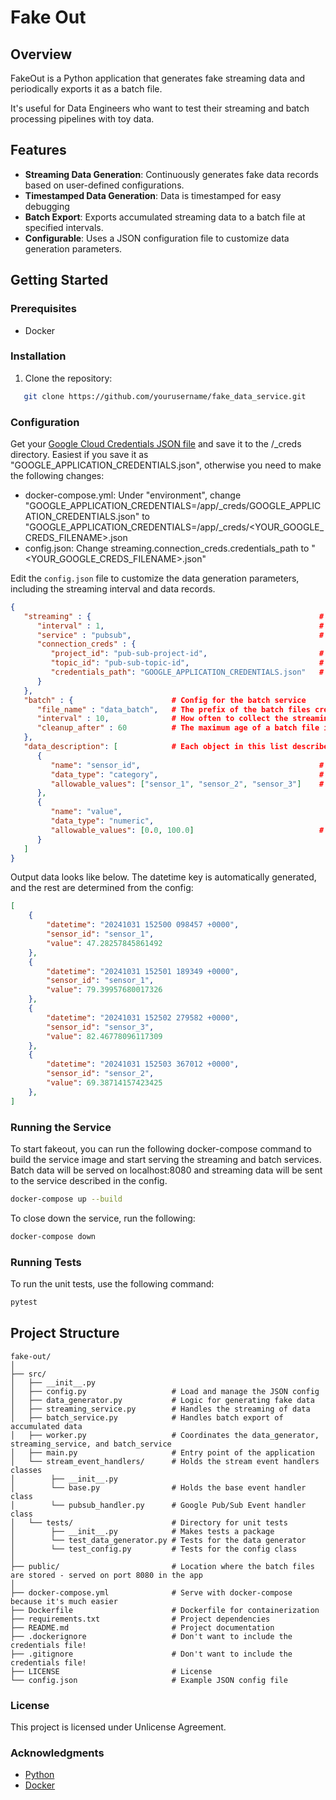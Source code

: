 # Fake Out

## Overview

FakeOut is a Python application that generates fake streaming data and periodically exports it as a batch file. 

It's useful for Data Engineers who want to test their streaming and batch processing pipelines with toy data.


## Features

- **Streaming Data Generation**: Continuously generates fake data records based on user-defined configurations.
- **Timestamped Data Generation**: Data is timestamped for easy debugging
- **Batch Export**: Exports accumulated streaming data to a batch file at specified intervals.
- **Configurable**: Uses a JSON configuration file to customize data generation parameters.

## Getting Started

### Prerequisites

- Docker

### Installation

1. Clone the repository:

```bash
   git clone https://github.com/yourusername/fake_data_service.git
```

### Configuration

Get your [Google Cloud Credentials JSON file](https://www.youtube.com/watch?v=rWcLDax-VmM) and save it to the /_creds directory.
Easiest if you save it as "GOOGLE_APPLICATION_CREDENTIALS.json", otherwise you need to make the following changes:
- docker-compose.yml: Under "environment", change "GOOGLE_APPLICATION_CREDENTIALS=/app/_creds/GOOGLE_APPLICATION_CREDENTIALS.json" to "GOOGLE_APPLICATION_CREDENTIALS=/app/_creds/<YOUR_GOOGLE_CREDS_FILENAME>.json
- config.json: Change streaming.connection_creds.credentials_path to "<YOUR_GOOGLE_CREDS_FILENAME>.json"

Edit the `config.json` file to customize the data generation parameters, including the streaming interval and data records.
```json
{
   "streaming" : {                                                   # Config for the streaming service  
      "interval" : 1,                                                # How often to stream the data in seconds
      "service" : "pubsub",                                          # The service to use. Currently only Google Pub/Sub is supported
      "connection_creds" : {
         "project_id": "pub-sub-project-id",                         # The project ID where the Pub/Sub API is enabled
         "topic_id": "pub-sub-topic-id",                             # The ID of the Pub/Sub topic to receive data
         "credentials_path": "GOOGLE_APPLICATION_CREDENTIALS.json"   # The path to the credentials file
      }
   },
   "batch" : {                      # Config for the batch service
      "file_name" : "data_batch",   # The prefix of the batch files created. All files will be suffixed with the datetime of their creation
      "interval" : 10,              # How often to collect the streaming data
      "cleanup_after" : 60          # The maximum age of a batch file in seconds. All files created more than <cleanup_after> ago will be deleted
   },
   "data_description": [            # Each object in this list describes a datapoint generated in the record
      {
         "name": "sensor_id",                                        # The name of the field
         "data_type": "category",                                    # The data type, currently only 'category' and 'numeric' are supported
         "allowable_values": ["sensor_1", "sensor_2", "sensor_3"]    # The list of allowed values in the column
      },
      {
         "name": "value",
         "data_type": "numeric",
         "allowable_values": [0.0, 100.0]                            # The possible range that numeric values can take
      }
   ]            
}
```

Output data looks like below. The datetime key is automatically generated, and the rest are determined from the config:
```json
[
    {
        "datetime": "20241031 152500 098457 +0000",
        "sensor_id": "sensor_1",
        "value": 47.28257845861492
    },
    {
        "datetime": "20241031 152501 189349 +0000",
        "sensor_id": "sensor_1",
        "value": 79.39957680017326
    },
    {
        "datetime": "20241031 152502 279582 +0000",
        "sensor_id": "sensor_3",
        "value": 82.46778096117309
    },
    {
        "datetime": "20241031 152503 367012 +0000",
        "sensor_id": "sensor_2",
        "value": 69.38714157423425
    },
]
```

### Running the Service

To start fakeout, you can run the following docker-compose command to build the service image and start serving the streaming and batch services.
Batch data will be served on localhost:8080 and streaming data will be sent to the service described in the config.

```bash
docker-compose up --build
```

To close down the service, run the following:
```bash
docker-compose down
```

### Running Tests

To run the unit tests, use the following command:

```bash
pytest
```


## Project Structure

```
fake-out/
│
├── src/                            
│   ├── __init__.py                 
│   ├── config.py                   # Load and manage the JSON config
│   ├── data_generator.py           # Logic for generating fake data
│   ├── streaming_service.py        # Handles the streaming of data
│   ├── batch_service.py            # Handles batch export of accumulated data
│   ├── worker.py                   # Coordinates the data_generator, streaming_service, and batch_service
│   ├── main.py                     # Entry point of the application
│   └── stream_event_handlers/      # Holds the stream event handlers classes
│        ├── __init__.py            
│        └── base.py                # Holds the base event handler class
│        └── pubsub_handler.py      # Google Pub/Sub Event handler class
│   └── tests/                      # Directory for unit tests
│        ├── __init__.py            # Makes tests a package
│        └── test_data_generator.py # Tests for the data generator
│        └── test_config.py         # Tests for the config class
│
├── public/                         # Location where the batch files are stored - served on port 8080 in the app
│
├── docker-compose.yml              # Serve with docker-compose because it's much easier
├── Dockerfile                      # Dockerfile for containerization
├── requirements.txt                # Project dependencies
├── README.md                       # Project documentation
├── .dockerignore                   # Don't want to include the credentials file!
├── .gitignore                      # Don't want to include the credentials file!
├── LICENSE                         # License
└── config.json                     # Example JSON config file

```



### License

This project is licensed under Unlicense Agreement.

### Acknowledgments

- [Python](https://www.python.org/)
- [Docker](https://www.docker.com/)
